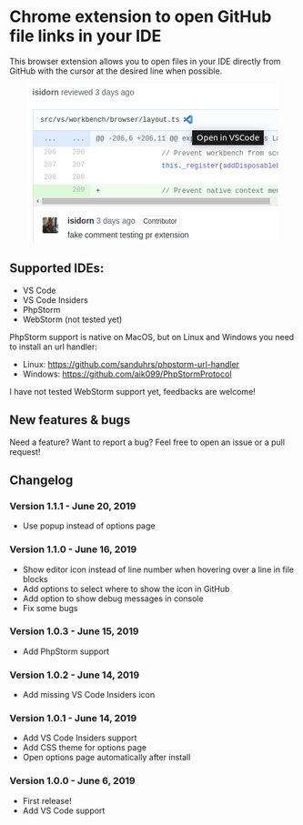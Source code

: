 # Chrome extension to open GitHub file links in your IDE

This browser extension allows you to open files in your IDE directly from GitHub with the cursor at the desired line when possible.

<p align="center">
	<img src="screenshots/tile440x280.png">
<p>

## Supported IDEs:

* VS Code
* VS Code Insiders
* PhpStorm
* WebStorm (not tested yet)

PhpStorm support is native on MacOS, but on Linux and Windows you need to install an url handler:

* Linux: https://github.com/sanduhrs/phpstorm-url-handler
* Windows: https://github.com/aik099/PhpStormProtocol

I have not tested WebStorm support yet, feedbacks are welcome!

## New features & bugs

Need a feature? Want to report a bug? Feel free to open an issue or a pull request!

## Changelog

### Version 1.1.1 - June 20, 2019

* Use popup instead of options page

### Version 1.1.0 - June 16, 2019

* Show editor icon instead of line number when hovering over a line in file blocks
* Add options to select where to show the icon in GitHub
* Add option to show debug messages in console
* Fix some bugs

### Version 1.0.3 - June 15, 2019

* Add PhpStorm support

### Version 1.0.2 - June 14, 2019

* Add missing VS Code Insiders icon

### Version 1.0.1 - June 14, 2019

* Add VS Code Insiders support
* Add CSS theme for options page
* Open options page automatically after install


### Version 1.0.0 - June 6, 2019

* First release!
* Add VS Code support
